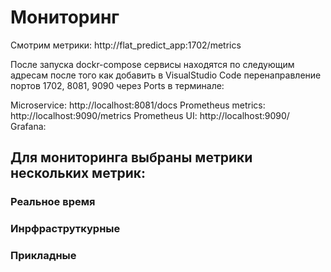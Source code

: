 # Мониторинг
Смотрим метрики:
http://flat_predict_app:1702/metrics



После запуска dockr-compose сервисы находятся по следующим адресам после того как добавить в VisualStudio Code перенаправление портов 1702, 8081, 9090 через Ports в терминале:

Microservice: http://localhost:8081/docs
Prometheus metrics: http://localhost:9090/metrics
Prometheus UI: http://localhost:9090/
Grafana:

## Для мониторинга выбраны метрики нескольких метрик:

### Реальное время

### Инрфраструткурные


### Прикладные
